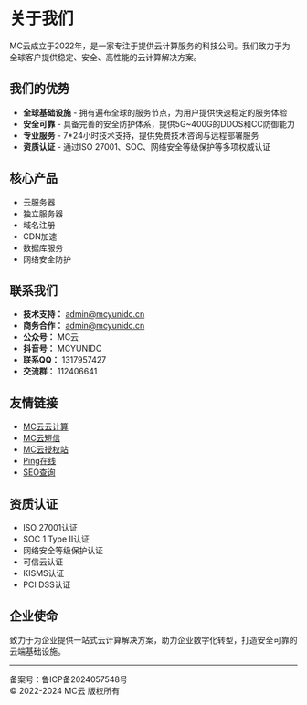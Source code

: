 # 关于我们

MC云成立于2022年，是一家专注于提供云计算服务的科技公司。我们致力于为全球客户提供稳定、安全、高性能的云计算解决方案。

## 我们的优势

- **全球基础设施** - 拥有遍布全球的服务节点，为用户提供快速稳定的服务体验
- **安全可靠** - 具备完善的安全防护体系，提供5G~400G的DDOS和CC防御能力
- **专业服务** - 7*24小时技术支持，提供免费技术咨询与远程部署服务
- **资质认证** - 通过ISO 27001、SOC、网络安全等级保护等多项权威认证

## 核心产品

- 云服务器
- 独立服务器
- 域名注册
- CDN加速
- 数据库服务
- 网络安全防护

## 联系我们

- **技术支持：** admin@mcyunidc.cn
- **商务合作：** admin@mcyunidc.cn
- **公众号：** MC云
- **抖音号：** MCYUNIDC
- **联系QQ：** 1317957427
- **交流群：** 112406641

## 友情链接

- [MC云云计算](https://idc.stay33.cn)
- [MC云短信](https://sms.stay33.cn)
- [MC云授权站](https://mcsqz.stay33.cn)
- [Ping在线](https://ping.stay33.cn)
- [SEO查询](https://seo.stay33.cn)

## 资质认证

- ISO 27001认证
- SOC 1 Type II认证
- 网络安全等级保护认证
- 可信云认证
- KISMS认证
- PCI DSS认证

## 企业使命

致力于为企业提供一站式云计算解决方案，助力企业数字化转型，打造安全可靠的云端基础设施。

---

备案号：鲁ICP备2024057548号  
© 2022-2024 MC云 版权所有
